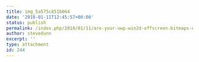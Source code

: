 ```yaml
---
title: img_5a575c851b064
date: '2018-01-11T12:45:57+00:00'
status: publish
permalink: /index.php/2018/01/11/are-your-uwp-win2d-offscreen-bitmaps-dull/img_5a575c851b064
author: stevedunn
excerpt: ''
type: attachment
id: 244
---
```

<!DOCTYPE html PUBLIC "-//W3C//DTD HTML 4.0 Transitional//EN" "http://www.w3.org/TR/REC-html40/loose.dtd">
<?xml encoding="UTF-8">
